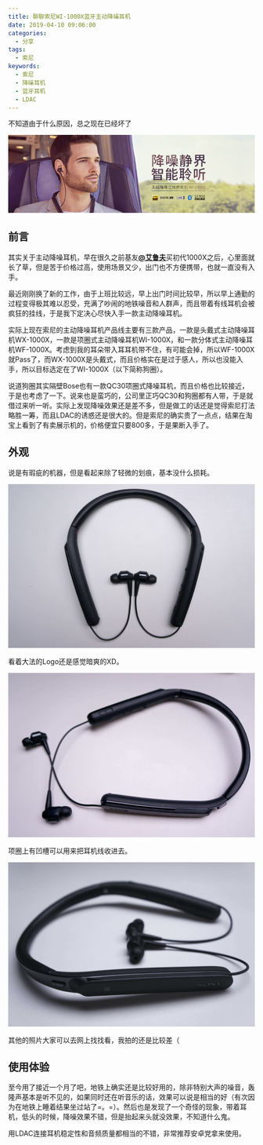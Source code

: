 ```yaml
---
title: 聊聊索尼WI-1000X蓝牙主动降噪耳机
date: 2019-04-10 09:06:00
categories: 
  - 分享
tags:
  - 索尼
keywords: 
  - 索尼
  - 降噪耳机
  - 蓝牙耳机
  - LDAC
---
```


不知道由于什么原因，总之现在已经坏了

![](1.jpg)

## 前言
其实关于主动降噪耳机，早在很久之前基友[**@艾鲁夫**](https://weibo.com/577993811)买初代1000X之后，心里面就长了草，但是苦于价格过高，使用场景又少，出门也不方便携带，也就一直没有入手。

最近刚刚换了新的工作，由于上班比较远，早上出门时间比较早，所以早上通勤的过程变得极其难以忍受，充满了吵闹的地铁噪音和人群声，而且带着有线耳机会被疯狂的挂线，于是我下定决心尽快入手一款主动降噪耳机。

实际上现在索尼的主动降噪耳机产品线主要有三款产品，一款是头戴式主动降噪耳机WX-1000X，一款是项圈式主动降噪耳机WI-1000X，和一款分体式主动降噪耳机WF-1000X。考虑到我的耳朵带入耳耳机带不住，有可能会掉，所以WF-1000X就Pass了，而WX-1000X是头戴式，而且价格实在是过于感人，所以也没能入手，所以目标选定在了WI-1000X（以下简称狗圈）。

说道狗圈其实隔壁Bose也有一款QC30项圈式降噪耳机，而且价格也比较接近，于是也考虑了一下。说来也是蛮巧的，公司里正巧QC30和狗圈都有人带，于是就借过来听一听。实际上发现降噪效果还是差不多，但是做工的话还是觉得索尼打法略胜一筹，而且LDAC的诱惑还是很大的。但是索尼的确实贵了一点点，结果在淘宝上看到了有卖展示机的，价格便宜只要800多，于是果断入手了。

## 外观
说是有瑕疵的机器，但是看起来除了轻微的划痕，基本没什么损耗。

![](2.jpg)

看着大法的Logo还是感觉暗爽的XD。

![](3.jpg)

项圈上有凹槽可以用来把耳机线收进去。

![](4.jpg)

其他的照片大家可以去网上找找看，我拍的还是比较差（

## 使用体验

至今用了接近一个月了吧，地铁上确实还是比较好用的，除非特别大声的噪音，轰隆声基本是听不见的，如果同时还在听音乐的话，效果可以说是相当的好（有次因为在地铁上睡着结果坐过站了=。=）。然后也是发现了一个奇怪的现象，带着耳机，低头的时候，降噪效果不错，但是抬起来头就没效果，不知道什么鬼。

用LDAC连接耳机稳定性和音频质量都相当的不错，非常推荐安卓党拿来使用。